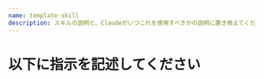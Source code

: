```yaml
---
name: template-skill
description: スキルの説明と、Claudeがいつこれを使用すべきかの説明に置き換えてください。
---
```


# 以下に指示を記述してください
